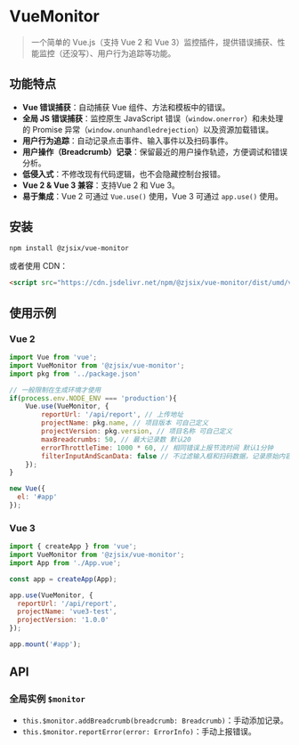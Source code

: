 # VueMonitor

> 一个简单的 Vue.js（支持 Vue 2 和 Vue 3）监控插件，提供错误捕获、性能监控（还没写）、用户行为追踪等功能。

## 功能特点

- **Vue 错误捕获**：自动捕获 Vue 组件、方法和模板中的错误。
- **全局 JS 错误捕获**：监控原生 JavaScript 错误（`window.onerror`）和未处理的 Promise 异常（`window.onunhandledrejection`）以及资源加载错误。
- **用户行为追踪**：自动记录点击事件、输入事件以及扫码事件。
- **用户操作（Breadcrumb）记录**：保留最近的用户操作轨迹，方便调试和错误分析。
- **低侵入式**：不修改现有代码逻辑，也不会隐藏控制台报错。
- **Vue 2 & Vue 3 兼容**：支持Vue 2 和 Vue 3。
- **易于集成**：Vue 2 可通过 `Vue.use()` 使用，Vue 3 可通过 `app.use()` 使用。

## 安装

```bash
npm install @zjsix/vue-monitor
```

或者使用 CDN：

```html
<script src="https://cdn.jsdelivr.net/npm/@zjsix/vue-monitor/dist/umd/vue-monitor.js"></script>
```

## 使用示例

### Vue 2

```js
import Vue from 'vue';
import VueMonitor from '@zjsix/vue-monitor';
import pkg from '../package.json'

// 一般限制在生成环境才使用
if(process.env.NODE_ENV === 'production'){
    Vue.use(VueMonitor, {
        reportUrl: '/api/report', // 上传地址
        projectName: pkg.name, // 项目版本 可自己定义
        projectVersion: pkg.version, // 项目名称 可自己定义
        maxBreadcrumbs: 50, // 最大记录数 默认20
        errorThrottleTime: 1000 * 60, // 相同错误上报节流时间 默认1分钟
        filterInputAndScanData: false // 不过滤输入框和扫码数据，记录原始内容 默认过滤 过滤则只记录文本长度
    });
}

new Vue({
  el: '#app'
});
```

### Vue 3

```js
import { createApp } from 'vue';
import VueMonitor from '@zjsix/vue-monitor';
import App from './App.vue';

const app = createApp(App);

app.use(VueMonitor, {
  reportUrl: '/api/report',
  projectName: 'vue3-test',
  projectVersion: '1.0.0'
});

app.mount('#app');
```

## API

### 全局实例 `$monitor`

- `this.$monitor.addBreadcrumb(breadcrumb: Breadcrumb)`：手动添加记录。
- `this.$monitor.reportError(error: ErrorInfo)`：手动上报错误。
